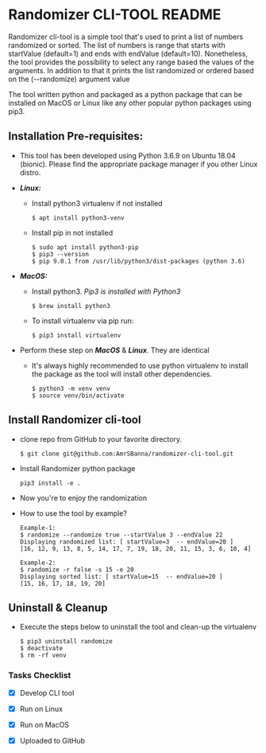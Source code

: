 # Randomizer CLI-TOOL README 
Randomizer cli-tool is a simple tool that's used to print a list of numbers randomized or sorted. The list of numbers 
is range that starts with startValue (default=1) and ends with endValue (default=10). Nonetheless, the tool provides 
the possibility to select any range based the values of the arguments. In addition to that it prints the list 
randomized or ordered based on the (--randomize) argument value

The tool written python and packaged as a python package that can be installed on MacOS or Linux like any other popular 
python packages using pip3. 

## Installation Pre-requisites: 
* This tool has been developed using Python 3.6.9 on Ubuntu	18.04 (bionic). Please find the appropriate package manager 
  if you other Linux distro.

* **_Linux:_** 
  - Install python3 virtualenv if not installed
  
    ```
    $ apt install python3-venv
    ```
  - Install pip in not installed
    ```
    $ sudo apt install python3-pip
    $ pip3 --version
    $ pip 9.0.1 from /usr/lib/python3/dist-packages (python 3.6)
    ```
* **_MacOS:_** 
  - Install python3. _Pip3 is installed with Python3_
    ```
    $ brew install python3
    ```
  - To install virtualenv via pip run:
    ```
    $ pip3 install virtualenv
    ```
* Perform these step on **_MacOS_** & **_Linux_**. They are identical
  * It's always highly recommended to use python virtualenv to install the package as the tool will install other
    dependencies.
    ```
    $ python3 -m venv venv
    $ source venv/bin/activate
    ```
## Install Randomizer cli-tool
* clone repo from GitHub to your favorite directory.
  ```
  $ git clone git@github.com:AmrSBanna/randomizer-cli-tool.git
  ```
* Install Randomizer python package
  ```
  pip3 install -e .
  ```
* Now you're to enjoy the randomization   
* How to use the tool by example?

  ```  
  Example-1: 
  $ randomize --randomize true --startValue 3 --endValue 22
  Displaying randomized list: [ startValue=3  -- endValue=20 ]
  [16, 12, 9, 13, 8, 5, 14, 17, 7, 19, 18, 20, 11, 15, 3, 6, 10, 4]

  Example-2: 
  $ randomize -r false -s 15 -e 20
  Displaying sorted list: [ startValue=15  -- endValue=20 ]
  [15, 16, 17, 18, 19, 20]
  ```

## Uninstall & Cleanup
* Execute the steps below to uninstall the tool and clean-up the virtualenv
  ```
  $ pip3 uninstall randomize 
  $ deactivate 
  $ rm -rf venv
  ```  

### Tasks Checklist

- [x] Develop CLI tool
- [x] Run on Linux
- [x] Run on MacOS
- [x] Uploaded to GitHub

